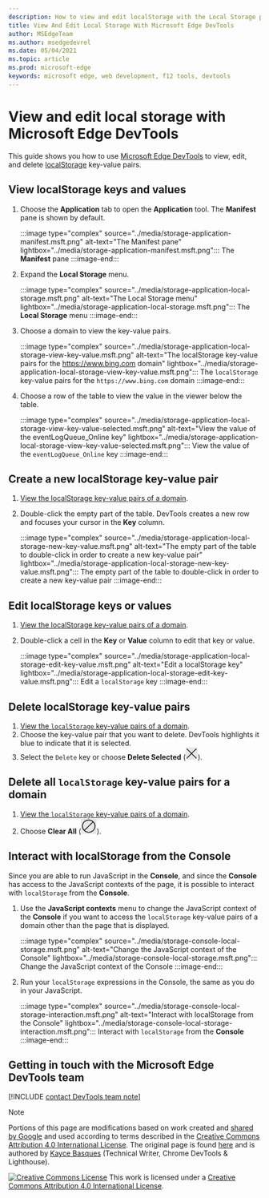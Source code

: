 ```yaml
---
description: How to view and edit localStorage with the Local Storage pane and the Console.
title: View And Edit Local Storage With Microsoft Edge DevTools
author: MSEdgeTeam
ms.author: msedgedevrel
ms.date: 05/04/2021
ms.topic: article
ms.prod: microsoft-edge
keywords: microsoft edge, web development, f12 tools, devtools
---
```

<!-- Copyright Kayce Basques

   Licensed under the Apache License, Version 2.0 (the "License");
   you may not use this file except in compliance with the License.
   You may obtain a copy of the License at

       https://www.apache.org/licenses/LICENSE-2.0

   Unless required by applicable law or agreed to in writing, software
   distributed under the License is distributed on an "AS IS" BASIS,
   WITHOUT WARRANTIES OR CONDITIONS OF ANY KIND, either express or implied.
   See the License for the specific language governing permissions and
   limitations under the License.  -->
# View and edit local storage with Microsoft Edge DevTools

This guide shows you how to use [Microsoft Edge DevTools][MicrosoftEdgeDevTools] to view, edit, and delete [localStorage][MDNWindowsLocalStorage] key-value pairs.

## View localStorage keys and values

1.  Choose the **Application** tab to open the **Application** tool.  The **Manifest** pane is shown by default.

    :::image type="complex" source="../media/storage-application-manifest.msft.png" alt-text="The Manifest pane" lightbox="../media/storage-application-manifest.msft.png":::
       The **Manifest** pane
    :::image-end:::

1.  Expand the **Local Storage** menu.

    :::image type="complex" source="../media/storage-application-local-storage.msft.png" alt-text="The Local Storage menu" lightbox="../media/storage-application-local-storage.msft.png":::
       The **Local Storage** menu
    :::image-end:::

1.  Choose a domain to view the key-value pairs.

    :::image type="complex" source="../media/storage-application-local-storage-view-key-value.msft.png" alt-text="The localStorage key-value pairs for the https://www.bing.com domain" lightbox="../media/storage-application-local-storage-view-key-value.msft.png":::
       The `localStorage` key-value pairs for the `https://www.bing.com` domain
    :::image-end:::

1.  Choose a row of the table to view the value in the viewer below the table.

    :::image type="complex" source="../media/storage-application-local-storage-view-key-value-selected.msft.png" alt-text="View the value of the eventLogQueue_Online key" lightbox="../media/storage-application-local-storage-view-key-value-selected.msft.png":::
       View the value of the `eventLogQueue_Online` key
    :::image-end:::

## Create a new localStorage key-value pair

1.  [View the localStorage key-value pairs of a domain](#view-localstorage-keys-and-values).
1.  Double-click the empty part of the table.  DevTools creates a new row and focuses your cursor in the **Key** column.

    :::image type="complex" source="../media/storage-application-local-storage-new-key-value.msft.png" alt-text="The empty part of the table to double-click in order to create a new key-value pair" lightbox="../media/storage-application-local-storage-new-key-value.msft.png":::
       The empty part of the table to double-click in order to create a new key-value pair
    :::image-end:::

## Edit localStorage keys or values

1.  [View the localStorage key-value pairs of a domain](#view-localstorage-keys-and-values).
1.  Double-click a cell in the **Key** or **Value** column to edit that key or value.

    :::image type="complex" source="../media/storage-application-local-storage-edit-key-value.msft.png" alt-text="Edit a localStorage key" lightbox="../media/storage-application-local-storage-edit-key-value.msft.png":::
       Edit a `localStorage` key
    :::image-end:::

## Delete localStorage key-value pairs

1.  [View the `localStorage` key-value pairs of a domain](#view-localstorage-keys-and-values).
1.  Choose the key-value pair that you want to delete.  DevTools highlights it blue to indicate that it is selected.
1.  Select the `Delete` key or choose **Delete Selected** \(![Delete Selected](../media/delete-icon.msft.png)\).

## Delete all `localStorage` key-value pairs for a domain

1.  [View the `localStorage` key-value pairs of a domain](#view-localstorage-keys-and-values).
1.  Choose **Clear All** \(![Clear All](../media/clear-icon.msft.png)\).

## Interact with localStorage from the Console

Since you are able to run JavaScript in the **Console**, and since the **Console** has access to the JavaScript contexts of the page, it is possible to interact with `localStorage` from the **Console**.

1.  Use the **JavaScript contexts** menu to change the JavaScript context of the **Console** if you want to access the `localStorage` key-value pairs of a domain other than the page that is displayed.

    :::image type="complex" source="../media/storage-console-local-storage.msft.png" alt-text="Change the JavaScript context of the Console" lightbox="../media/storage-console-local-storage.msft.png":::
       Change the JavaScript context of the Console
    :::image-end:::

1.  Run your `localStorage` expressions in the Console, the same as you do in your JavaScript.

    :::image type="complex" source="../media/storage-console-local-storage-interaction.msft.png" alt-text="Interact with localStorage from the Console" lightbox="../media/storage-console-local-storage-interaction.msft.png":::
       Interact with `localStorage` from the **Console**
    :::image-end:::

## Getting in touch with the Microsoft Edge DevTools team

[!INCLUDE [contact DevTools team note](../includes/contact-devtools-team-note.md)]

<!-- links -->

[MicrosoftEdgeDevTools]: ../../devtools-guide-chromium/index.md "Microsoft Edge (Chromium) Developer tools | Microsoft Docs"

[MDNWindowsLocalStorage]: https://developer.mozilla.org/docs/Web/API/Window/localStorage "Window.localStorage | MDN"

> [!NOTE]
> Portions of this page are modifications based on work created and [shared by Google][GoogleSitePolicies] and used according to terms described in the [Creative Commons Attribution 4.0 International License][CCA4IL].
> The original page is found [here](https://developers.google.com/web/tools/chrome-devtools/storage/localstorage) and is authored by [Kayce Basques][KayceBasques] \(Technical Writer, Chrome DevTools \& Lighthouse\).

[![Creative Commons License][CCby4Image]][CCA4IL]
This work is licensed under a [Creative Commons Attribution 4.0 International License][CCA4IL].

[CCA4IL]: https://creativecommons.org/licenses/by/4.0
[CCby4Image]: https://i.creativecommons.org/l/by/4.0/88x31.png
[GoogleSitePolicies]: https://developers.google.com/terms/site-policies
[KayceBasques]: https://developers.google.com/web/resources/contributors#kayce-basques
